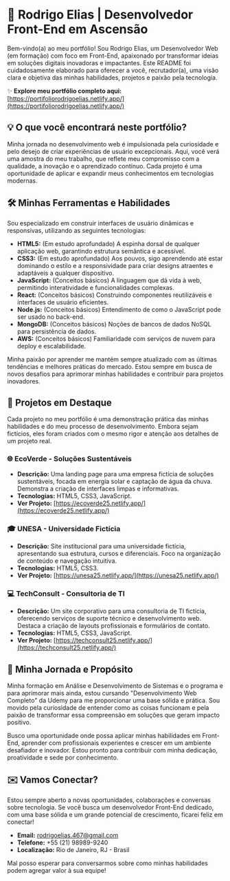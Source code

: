 # 🚀 Rodrigo Elias | Desenvolvedor Front-End em Ascensão

Bem-vindo(a) ao meu portfólio! Sou Rodrigo Elias, um Desenvolvedor Web (em formação) com foco em Front-End, apaixonado por transformar ideias em soluções digitais inovadoras e impactantes. Este README foi cuidadosamente elaborado para oferecer a você, recrutador(a), uma visão clara e objetiva das minhas habilidades, projetos e paixão pela tecnologia.

✨ **Explore meu portfólio completo aqui:** [https://portifoliorodrigoelias.netlify.app/](https://portifoliorodrigoelias.netlify.app/)

## 💡 O que você encontrará neste portfólio?

Minha jornada no desenvolvimento web é impulsionada pela curiosidade e pelo desejo de criar experiências de usuário excepcionais. Aqui, você verá uma amostra do meu trabalho, que reflete meu compromisso com a qualidade, a inovação e o aprendizado contínuo. Cada projeto é uma oportunidade de aplicar e expandir meus conhecimentos em tecnologias modernas.

## 🛠️ Minhas Ferramentas e Habilidades

Sou especializado em construir interfaces de usuário dinâmicas e responsivas, utilizando as seguintes tecnologias:

*   **HTML5:** (Em estudo aprofundado) A espinha dorsal de qualquer aplicação web, garantindo estrutura semântica e acessível.
*   **CSS3:** (Em estudo aprofundado) Aos pouvos, sigo aprendendo até estar dominando o estilo e a responsividade para criar designs atraentes e adaptáveis a qualquer dispositivo.
*   **JavaScript:** (Conceitos básicos) A linguagem que dá vida à web, permitindo interatividade e funcionalidades complexas.
*   **React:** (Conceitos básicos) Construindo componentes reutilizáveis e interfaces de usuário eficientes.
*   **Node.js:** (Conceitos básicos) Entendimento de como o JavaScript pode ser usado no back-end.
*   **MongoDB:** (Conceitos básicos) Noções de bancos de dados NoSQL para persistência de dados.
*   **AWS:** (Conceitos básicos) Familiaridade com serviços de nuvem para deploy e escalabilidade.

Minha paixão por aprender me mantém sempre atualizado com as últimas tendências e melhores práticas do mercado. Estou sempre em busca de novos desafios para aprimorar minhas habilidades e contribuir para projetos inovadores.

## 📂 Projetos em Destaque

Cada projeto no meu portfólio é uma demonstração prática das minhas habilidades e do meu processo de desenvolvimento. Embora sejam fictícios, eles foram criados com o mesmo rigor e atenção aos detalhes de um projeto real.

### 🌐 EcoVerde - Soluções Sustentáveis

*   **Descrição:** Uma landing page para uma empresa fictícia de soluções sustentáveis, focada em energia solar e captação de água da chuva. Demonstra a criação de interfaces limpas e informativas.
*   **Tecnologias:** HTML5, CSS3, JavaScript.
*   **Ver Projeto:** [https://ecoverde25.netlify.app/](https://ecoverde25.netlify.app/)

### 🎓 UNESA - Universidade Fictícia

*   **Descrição:** Site institucional para uma universidade fictícia, apresentando sua estrutura, cursos e diferenciais. Foco na organização de conteúdo e navegação intuitiva.
*   **Tecnologias:** HTML5, CSS3.
*   **Ver Projeto:** [https://unesa25.netlify.app/](https://unesa25.netlify.app/)

### 💻 TechConsult - Consultoria de TI

*   **Descrição:** Um site corporativo para uma consultoria de TI fictícia, oferecendo serviços de suporte técnico e desenvolvimento web. Destaca a criação de layouts profissionais e formulários de contato.
*   **Tecnologias:** HTML5, CSS3, JavaScript.
*   **Ver Projeto:** [https://techconsult25.netlify.app/](https://techconsult25.netlify.app/)

## 🌟 Minha Jornada e Propósito

Minha formação em Análise e Desenvolvimento de Sistemas e o programa e para aprimorar mais ainda, estou cursando "Desenvolvimento Web Completo" da Udemy para me proporcionar uma base sólida e prática. Sou movido pela curiosidade de entender como as coisas funcionam e pela paixão de transformar essa compreensão em soluções que geram impacto positivo.

Busco uma oportunidade onde possa aplicar minhas habilidades em Front-End, aprender com profissionais experientes e crescer em um ambiente desafiador e inovador. Estou pronto para contribuir com minha dedicação, proatividade e sede por conhecimento.

## ✉️ Vamos Conectar?

Estou sempre aberto a novas oportunidades, colaborações e conversas sobre tecnologia. Se você busca um desenvolvedor Front-End dedicado, com uma base sólida e um grande potencial de crescimento, ficarei feliz em conectar!

*   **Email:** rodrigoelias.467@gmail.com
*   **Telefone:** +55 (21) 98989-9240
*   **Localização:** Rio de Janeiro, RJ - Brasil

Mal posso esperar para conversarmos sobre como minhas habilidades podem agregar valor à sua equipe!
